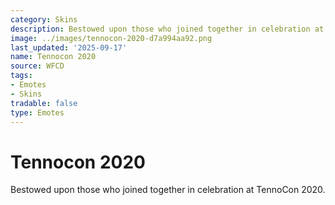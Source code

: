 ```yaml
---
category: Skins
description: Bestowed upon those who joined together in celebration at TennoCon 2020.
image: ../images/tennocon-2020-d7a994aa92.png
last_updated: '2025-09-17'
name: Tennocon 2020
source: WFCD
tags:
- Emotes
- Skins
tradable: false
type: Emotes
---
```


# Tennocon 2020

Bestowed upon those who joined together in celebration at TennoCon 2020.

